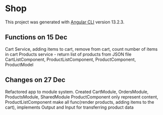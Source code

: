 # Shop

This project was generated with [Angular CLI](https://github.com/angular/angular-cli) version 13.2.3.

## Functions on 15 Dec
Cart Service, adding items to cart, remove from cart, count number of items in cart
Products service - return list of products from JSON file
CartListComponent, ProductListComponent, ProductComponent, ProductModel

## Changes on 27 Dec
Refactored app to module system. Created CartModule, OrdersModule, ProductsModule, SharedModule
ProductComponent only represent content, ProductListComponent make all func(render products, adding items to the cart), implements Output and Input for transferring product data
